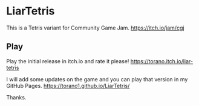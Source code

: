 # LiarTetris
This is a Tetris variant for Community Game Jam.
https://itch.io/jam/cgj

## Play
Play the initial release in itch.io and rate it please! 
https://torano.itch.io/liar-tetris

I will add some updates on the game and you can play that version in my GitHub Pages.
https://torano1.github.io/LiarTetris/

Thanks.
